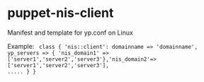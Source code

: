 puppet-nis-client
=================

Manifest and template for yp.conf on Linux

Example:
<code>
class { 'nis::client':
  domainname => 'domainname',
  yp_servers => { 'nis_domain1' => ['server1','server2','server3'},'nis_domain2'=>['server1','server2','server3'], ..... }
}
</code>
